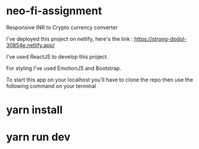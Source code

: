 # neo-fi-assignment
Responsive INR to Crypto currency converter

I've deployed this project on netlify, here's the link : https://strong-dodol-30854e.netlify.app/

I've used ReactJS to develop this project.

For styling I've used EmotionJS and Bootstrap. 

To start this app on your localhost you'll have to clone the repo then use the following command on your terminal

# yarn install
# yarn run dev
